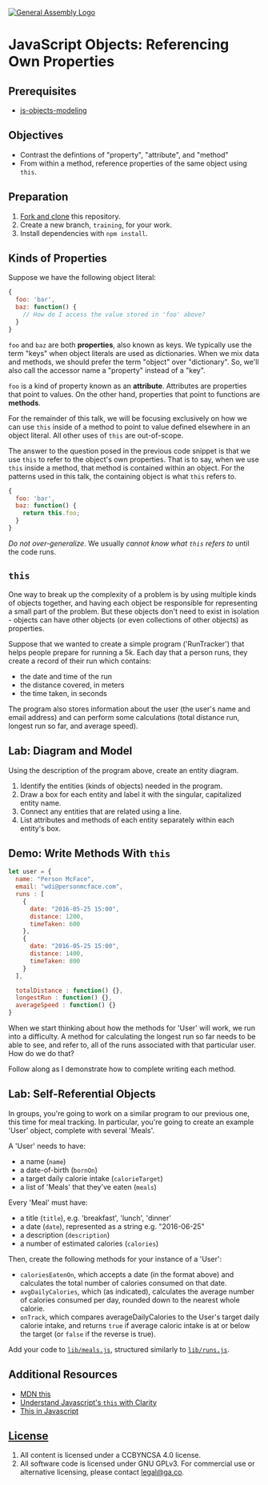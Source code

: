 [![General Assembly Logo](https://camo.githubusercontent.com/1a91b05b8f4d44b5bbfb83abac2b0996d8e26c92/687474703a2f2f692e696d6775722e636f6d2f6b6538555354712e706e67)](https://generalassemb.ly/education/web-development-immersive)

# JavaScript Objects: Referencing Own Properties

## Prerequisites

-   [js-objects-modeling](https://github.com/ga-wdi-boston/js-objects-modeling)

## Objectives

-   Contrast the defintions of "property", "attribute", and "method"
-   From within a method, reference properties of the same object using `this`.

## Preparation

1.  [Fork and clone](https://github.com/ga-wdi-boston/meta/wiki/ForkAndClone)
    this repository.
1.  Create a new branch, `training`, for your work.
1.  Install dependencies with `npm install`.

## Kinds of Properties

Suppose we have the following object literal:

```js
{
  foo: 'bar',
  baz: function() {
    // How do I access the value stored in 'foo' above?
  }
}
```

`foo` and `baz` are both **properties**, also known as keys. We typically use
the term "keys" when object literals are used as dictionaries. When we mix data
and methods, we should prefer the term "object" over "dictionary". So, we'll
also call the accessor name a "property" instead of a "key".

`foo` is a kind of property known as an **attribute**. Attributes are properties
that point to values. On the other hand, properties that point to functions are
**methods**.

For the remainder of this talk, we will be focusing exclusively on how we can
use `this` inside of a method to point to value defined elsewhere in an object
literal. All other uses of `this` are out-of-scope.

The answer to the question posed in the previous code snippet is that we use
`this` to refer to the object's own properties. That is to say, when we use
`this` inside a method, that method is contained within an object. For the
patterns used in this talk, the containing object is what `this` refers to.

```js
{
  foo: 'bar',
  baz: function() {
    return this.foo;
  }
}
```

*Do not over-generalize*. We usually *cannot know what `this` refers to* until
the code runs.

## `this`

One way to break up the complexity of a problem is by using multiple kinds of
objects together, and having each object be responsible for representing a small
part of the problem. But these objects don't need to exist in isolation -
objects can have other objects (or even collections of other objects) as
properties.

Suppose that we wanted to create a simple program ('RunTracker') that helps
people prepare for running a 5k. Each day that a person runs, they create a
record of their run which contains:

-   the date and time of the run
-   the distance covered, in meters
-   the time taken, in seconds

The program also stores information about the user (the user's name and email
address) and can perform some calculations (total distance run, longest run
so far, and average speed).

## Lab: Diagram and Model

Using the description of the program above, create an entity diagram.

1.  Identify the entities (kinds of objects) needed in the program.
1.  Draw a box for each entity and label it with the singular, capitalized
    entity name.
1.  Connect any entities that are related using a line.
1.  List attributes and methods of each entity separately within each entity's
    box.

## Demo: Write Methods With `this`

```js
let user = {
  name: "Person McFace",
  email: "wdi@personmcface.com",
  runs : [
    {
      date: "2016-05-25 15:00",
      distance: 1200,
      timeTaken: 600
    },
    {
      date: "2016-05-25 15:00",
      distance: 1400,
      timeTaken: 800
    }
  ],

  totalDistance : function() {},
  longestRun : function() {},
  averageSpeed : function() {}
}
```

When we start thinking about how the methods for 'User' will work, we run into a
difficulty. A method for calculating the longest run so far needs to be able to
see, and refer to, all of the runs associated with that particular user. How do
we do that?

Follow along as I demonstrate how to complete writing each method.

## Lab: Self-Referential Objects

In groups, you're going to work on a similar program to our previous one, this
time for meal tracking. In particular, you're going to create an example 'User'
object, complete with several 'Meals'.

A 'User' needs to have:

-   a name (`name`)
-   a date-of-birth (`bornOn`)
-   a target daily calorie intake (`calorieTarget`)
-   a list of 'Meals' that they've eaten (`meals`)

Every 'Meal' must have:

-   a title (`title`), e.g. 'breakfast', 'lunch', 'dinner'
-   a date (`date`), represented as a string e.g. "2016-06-25"
-   a description (`description`)
-   a number of estimated calories (`calories`)

Then, create the following methods for your instance of a 'User':

-   `caloriesEatenOn`, which accepts a date (in the format above) and calculates
    the total number of calories consumed on that date.
-   `avgDailyCalories`, which (as indicated), calculates the average number of
    calories consumed per day, rounded down to the nearest whole calorie.
-   `onTrack`, which compares averageDailyCalories to the User's target daily
    calorie intake, and returns `true` if average caloric intake is at or below
    the target (or `false` if the reverse is true).

Add your code to [`lib/meals.js`](lib/meals.js), structured similarly to
[`lib/runs.js`](lib/runs.js).

## Additional Resources

-   [MDN this](https://developer.mozilla.org/en-US/docs/Web/JavaScript/Reference/Operators/this)
-   [Understand Javascript's `this` with Clarity](http://javascriptissexy.com/understand-javascripts-this-with-clarity-and-master-it/)
-   [This in Javascript](https://john-dugan.com/this-in-javascript/)

## [License](LICENSE)

1.  All content is licensed under a CC­BY­NC­SA 4.0 license.
1.  All software code is licensed under GNU GPLv3. For commercial use or
    alternative licensing, please contact legal@ga.co.
